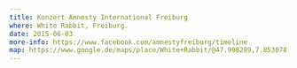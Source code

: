 ```yaml
---
title: Konzert Amnesty International Freiburg
where: White Rabbit, Freiburg.
date: 2015-06-03
more-info: https://www.facebook.com/amnestyfreiburg/timeline
map: https://www.google.de/maps/place/White+Rabbit/@47.998289,7.853078,17z/data=!3m1!4b1!4m2!3m1!1s0x47911c9ba710aecb:0xa518ac30b32992aa
---
```

